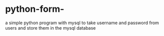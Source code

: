 # python-form-
a simple python program with mysql to take username and password from users and store them in the mysql database 
